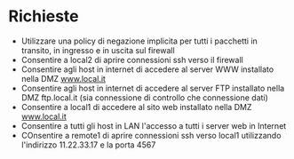 # Richieste

- Utilizzare una policy di negazione implicita per tutti i pacchetti in transito, in ingresso e in uscita sul firewall
- Consentire a local2 di aprire connessioni ssh verso il firewall
- Consentire agli host in internet di accedere al server WWW installato nella DMZ www.local.it
- Consentire agli host in internet di accedere al server FTP installato nella DMZ ftp.local.it (sia connessione di controllo che connessione dati)
- Consentire a local1 di accedere al sito web installato nella DMZ www.local.it
- Consentire a tutti gli host in LAN l'accesso a tutti i server web in Internet
- COnsentire a remote1 di aprire connessioni ssh verso local1 utilizzando l'indirizzo 11.22.33.17 e la porta 4567